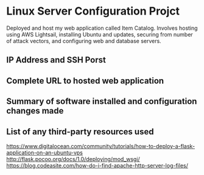# Linux Server Configuration Projct
Deployed and host my web application called Item Catalog. 
Involves hosting using AWS Lightsail, installing Ubuntu and updates, securing from number of attack vectors, and configuring web and database servers.

## IP Address and SSH Porst
## Complete URL to hosted web application
## Summary of software installed and configuration changes made
## List of any third-party resources used

https://www.digitalocean.com/community/tutorials/how-to-deploy-a-flask-application-on-an-ubuntu-vps
http://flask.pocoo.org/docs/1.0/deploying/mod_wsgi/
https://blog.codeasite.com/how-do-i-find-apache-http-server-log-files/

